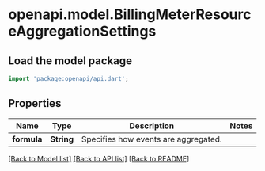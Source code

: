 # openapi.model.BillingMeterResourceAggregationSettings

## Load the model package
```dart
import 'package:openapi/api.dart';
```

## Properties
Name | Type | Description | Notes
------------ | ------------- | ------------- | -------------
**formula** | **String** | Specifies how events are aggregated. | 

[[Back to Model list]](../README.md#documentation-for-models) [[Back to API list]](../README.md#documentation-for-api-endpoints) [[Back to README]](../README.md)


